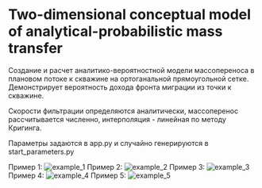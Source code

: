 # Two-dimensional conceptual model of analytical-probabilistic mass transfer

Создание и расчет аналитико-вероятностной модели массопереноса в плановом потоке к скважине на ортоганальной прямоугольной сетке. Демонстрирует вероятность дохода фронта миграции из точки к скважине.

Скорости фильтрации определяются аналитически, массоперенос рассчитывается численно, интерполяция - линейная по методу Кригинга.

Параметры задаются в app.py и случайно генерируются в start_parameters.py

Пример 1:
![example_1](https://github.com/SizNi/geol_mod/assets/115162848/2c36c35b-4d67-46c9-bf31-07578204e42a)
Пример 2:
![example_2](https://github.com/SizNi/geol_mod/assets/115162848/3fcf1e88-0e18-46ff-ad32-92228099dd01)
Пример 3:
![example_3](https://github.com/SizNi/geol_mod/assets/115162848/b5c191a0-131a-4707-beb2-d9e3d54bfe00)
Пример 4:
![example_4](https://github.com/SizNi/geol_mod/assets/115162848/dd50b4cd-5ebc-46b7-b281-916e16d093cb)
Пример 5:
![example_5](https://github.com/SizNi/geol_mod/assets/115162848/03c45ca6-fc86-41fb-8ab7-6b7ee13170d9)
